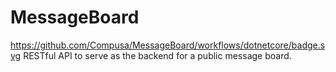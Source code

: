 # MessageBoard
https://github.com/Compusa/MessageBoard/workflows/dotnetcore/badge.svg
RESTful API to serve as the backend for a public message board.
